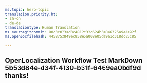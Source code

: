 ```yaml
---
ms.topic: hero-topic
translation.priority.ht:
- zh-cn
- de-de
translationtype: Human Translation
ms.sourcegitcommit: 90c3c073ad3c4812c32c624b3a046325a9e0a92f
ms.openlocfilehash: 4458752849ec858e5a008e05da9a1c318dc65c85

---
```

## OpenLocalization Workflow Test MarkDown 5b53d84e-d34f-4130-b31f-6469ea0bdf9d thanks!



<!--HONumber=Aug16_HO3-->


